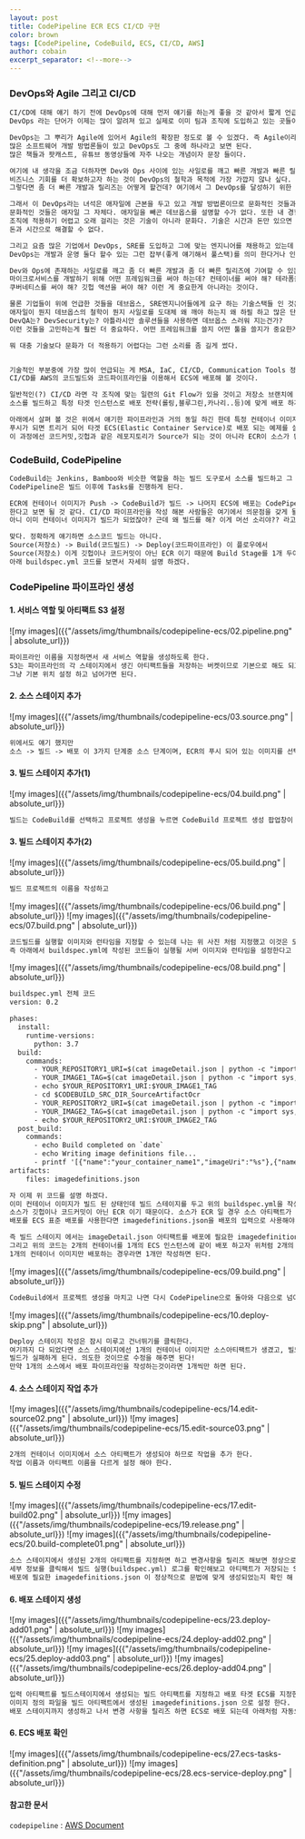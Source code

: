 ```yaml
---
layout: post
title: CodePipeline ECR ECS CI/CD 구현 
color: brown
tags: [CodePipeline, CodeBuild, ECS, CI/CD, AWS]
author: cobain
excerpt_separator: <!--more-->
---
```

<!--more-->

### DevOps와 Agile 그리고 CI/CD
```xml
CI/CD에 대해 얘기 하기 전에 DevOps에 대해 먼저 얘기를 하는게 좋을 것 같아서 짧게 언급하려고 한다.
DevOps 라는 단어가 이제는 많이 알려져 있고 실제로 이미 팀과 조직에 도입하고 있는 곳들이 많아 지는 추세다.

DevOps는 그 뿌리가 Agile에 있어서 Agile의 확장판 정도로 볼 수 있겠다. 즉 Agile이라는 큰 우산 아래에
많은 소프트웨어 개발 방법론들이 있고 DevOps도 그 중에 하나라고 보면 된다. 
많은 책들과 팟캐스트, 유튜브 동영상들에 자주 나오는 개념이자 문장 들이다.

여기에 내 생각을 조금 더하자면 Dev와 Ops 사이에 있는 사일로를 깨고 빠른 개발과 빠른 릴리즈를 통해 
비즈니스 기회를 더 확보하고자 하는 것이 DevOps의 철학과 목적에 가장 가깝지 않나 싶다. 
그렇다면 좀 더 빠른 개발과 릴리즈는 어떻게 할건데? 여기에서 그 DevOps를 달성하기 위한 문화적인 부분, 기술적인 부분이 나오는 것이다.

그래서 이 DevOps라는 녀석은 애자일에 근본을 두고 있고 개발 방법론이므로 문화적인 것들과 기술적인 것들이 나눠질 수 있으며
문화적인 것들은 애자일 그 자체다. 애자일을 빼곤 데브옵스를 설명할 수가 없다. 또한 내 경험으로 문화적인 것과 기술적인 것 둘 중에
조직에 적용하기 어렵고 오래 걸리는 것은 기술이 아니라 문화다. 기술은 시간과 돈만 있으면 얼마든지 도입, 적용 가능하지만 문화적인 측면은
돈과 시간으로 해결할 수 없다. 

그리고 요즘 많은 기업에서 DevOps, SRE를 도입하고 그에 맞는 엔지니어를 채용하고 있는데 좀 정확히 알고 채용했으면 좋겠다.
DevOps는 개발과 운영 둘다 할수 있는 그런 잡부(좋게 얘기해서 풀스택)를 의미 한다거나 인프라 엔지니어가 아니다. 

Dev와 Ops에 존재하는 사일로를 깨고 좀 더 빠른 개발과 좀 더 빠른 릴리즈에 기여할 수 있는 애자일 철학과 사상이 몸에 베여 있는 소프트웨어 엔지니어를 의미한다고 생각한다.
마이크로서비스를 개발하기 위해 어떤 프레임워크를 써야 하는데? 컨테이너를 써야 해? 테라폼을 써야 해? 앤서블을 써야 해? 클라우드는 어딜 써야 해?
쿠버네티스를 써야 해? 깃헙 액션을 써야 해? 이런 게 중요한게 아니라는 것이다.

물론 기업들이 위에 언급한 것들을 데브옵스, SRE엔지니어들에게 요구 하는 기술스택들 인 것은 맞으나 저게 먼저가 아니라는 말을 하고 싶었다.
애자일이 뭔지 데브옵스의 철학이 뭔지 사일로를 도대체 왜 깨야 하는지 왜 하필 하고 많은 단어 중에 Dev + Ops 2개의 단어를 결합한건지
DevQA는? DevSecurity는? 아틀라시안 솔루션들을 사용하면 데브옵스 스러워 지는건가?
이런 것들을 고민하는게 훨씬 더 중요하다. 어떤 프레임워크를 쓸지 어떤 툴을 쓸지가 중요한게 아니라는 것이다.

뭐 대충 기술보다 문화가 더 적용하기 어렵다는 그런 소리를 좀 길게 썼다.


기술적인 부분중에 가장 많이 언급되는 게 MSA, IaC, CI/CD, Communication Tools 정도 인데 오늘 다룰 녀석이 CI/CD 이고
CI/CD를 AWS의 코드빌드와 코드파이프라인을 이용해서 ECS에 배포해 볼 것이다.

일반적인(?) CI/CD 라면 각 조직에 맞는 일련의 Git Flow가 있을 것이고 저장소 브랜치에 Merge가 되면
소스를 빌드하고 특정 타겟 인스턴스로 배포 전략(롤링,블루그린,카나리..등)에 맞게 배포 하게 된다.

아래에서 살펴 볼 것은 위에서 얘기한 파이프라인과 거의 동일 하긴 한데 특정 컨테이너 이미지가 ECR(Elastic Container Registry)에
푸시가 되면 트리거 되어 타겟 ECS(Elastic Container Service)로 배포 되는 예제를 살펴 볼 것이다.
이 과정에선 코드커밋,깃헙과 같은 레포지토리가 Source가 되는 것이 아니라 ECR이 소스가 된다.

```

### CodeBuild, CodePipeline
```xml
CodeBuild는 Jenkins, Bamboo와 비슷한 역할을 하는 빌드 도구로서 소스를 빌드하고 그 결과물을 저장하는 역할을 한다.
CodePipeline은 빌드 이후에 Tasks를 진행하게 된다.

ECR에 컨테이너 이미지가 Push -> CodeBuild가 빌드 -> 나머지 ECS에 배포는 CodePipeline
한다고 보면 될 것 같다. CI/CD 파이프라인을 작성 해본 사람들은 여기에서 의문점을 갖게 될텐데
아니 이미 컨테이너 이미지가 빌드가 되었잖아? 근데 왜 빌드를 해? 이게 머선 소리야?? 라고 할수 있는데..

맞다. 정확하게 얘기하면 소스코드 빌드는 아니다.
Source(저장소) -> Build(코드빌드) -> Deploy(코드파이프라인) 이 플로우에서 
Source(저장소) 이게 깃헙이나 코드커밋이 아닌 ECR 이기 때문에 Build Stage를 1개 두어야 ECS에 디플로이를 할수 있다.
아래 buildspec.yml 코드를 보면서 자세히 설명 하겠다.

```


### CodePipeline 파이프라인 생성
#### 1. 서비스 역할 및 아티팩트 S3 설정
![my images]({{"/assets/img/thumbnails/codepipeline-ecs/02.pipeline.png" | absolute_url}})
```xml
파이프라인 이름을 지정하면서 새 서비스 역할을 생성하도록 한다. 
S3는 파이프라인의 각 스테이지에서 생긴 아티팩트들을 저장하는 버켓이므로 기본으로 해도 되고 본인이 원하는 지정위치를 해도 된다.
그냥 기본 위치 설정 하고 넘어가면 된다.
```
#### 2. 소스 스테이지 추가
![my images]({{"/assets/img/thumbnails/codepipeline-ecs/03.source.png" | absolute_url}})
```xml
위에서도 얘기 했지만 
소스 -> 빌드 -> 배포 이 3가지 단계중 소스 단계이며, ECR의 푸시 되어 있는 이미지를 선택한다.
```
#### 3. 빌드 스테이지 추가(1)
![my images]({{"/assets/img/thumbnails/codepipeline-ecs/04.build.png" | absolute_url}})
```xml
빌드는 CodeBuild를 선택하고 프로젝트 생성을 누르면 CodeBuild 프로젝트 생성 팝업창이 뜬다.
```

#### 3. 빌드 스테이지 추가(2)
![my images]({{"/assets/img/thumbnails/codepipeline-ecs/05.build.png" | absolute_url}})
```xml
빌드 프로젝트의 이름을 작성하고
```
![my images]({{"/assets/img/thumbnails/codepipeline-ecs/06.build.png" | absolute_url}})
![my images]({{"/assets/img/thumbnails/codepipeline-ecs/07.build.png" | absolute_url}})
```xml
코드빌드를 실행할 이미지와 런타임을 지정할 수 있는데 나는 위 사진 처럼 지정했고 이것은 도큐먼트에 더 자세하게 나와 있다.
즉 아래에서 buildspec.yml에 작성된 코드들이 실행될 서버 이미지와 런타임을 설정한다고 보면 된다.
```
![my images]({{"/assets/img/thumbnails/codepipeline-ecs/08.build.png" | absolute_url}})
```xml
buildspec.yml 전체 코드
version: 0.2

phases:
  install:
    runtime-versions:
      python: 3.7
  build:
    commands:
      - YOUR_REPOSITORY1_URI=$(cat imageDetail.json | python -c "import sys, json; print(json.load(sys.stdin)['ImageURI'].split('@')[0])")
      - YOUR_IMAGE1_TAG=$(cat imageDetail.json | python -c "import sys, json; print(json.load(sys.stdin)['ImageTags'][0])")
      - echo $YOUR_REPOSITORY1_URI:$YOUR_IMAGE1_TAG
      - cd $CODEBUILD_SRC_DIR_SourceArtifactOcr
      - YOUR_REPOSITORY2_URI=$(cat imageDetail.json | python -c "import sys, json; print(json.load(sys.stdin)['ImageURI'].split('@')[0])")
      - YOUR_IMAGE2_TAG=$(cat imageDetail.json | python -c "import sys, json; print(json.load(sys.stdin)['ImageTags'][0])")
      - echo $YOUR_REPOSITORY2_URI:$YOUR_IMAGE2_TAG
  post_build:
    commands:
      - echo Build completed on `date`
      - echo Writing image definitions file...
      - printf '[{"name":"your_container_name1","imageUri":"%s"},{"name":"your_container_name2","imageUri":"%s"}]' $YOUR_REPOSITORY1_URI:$YOUR_IMAGE1_TAG $YOUR_REPOSITORY2_URI:$YOUR_IMAGE2_TAG > $CODEBUILD_SRC_DIR/imagedefinitions.json
artifacts:
    files: imagedefinitions.json
```

```xml
자 이제 위 코드를 설명 하겠다.
이미 컨테이너 이미지가 빌드 된 상태인데 빌드 스테이지를 두고 위의 buildspec.yml을 작성한 이유는 
소스가 깃헙이나 코드커밋이 아닌 ECR 이기 때문이다. 소스가 ECR 일 경우 소스 아티팩트가 imageDetail.json으로 생성되는데
배포를 ECS 표준 배포를 사용한다면 imagedefinitions.json을 배포의 입력으로 사용해야 한다.

즉 빌드 스테이지 에서는 imageDetail.json 아티팩트를 배포에 필요한 imagedefinitions.json 으로 변환하는 작업을 해주는 것이다.
그리고 위의 코드는 2개의 컨테이너를 1개의 ECS 인스턴스에 같이 배포 하고자 위처럼 2개의 이미지가 정의 된다.
1개의 컨테이너 이미지만 배포하는 경우라면 1개만 작성하면 된다. 
```

![my images]({{"/assets/img/thumbnails/codepipeline-ecs/09.build.png" | absolute_url}})
```xml
CodeBuild에서 프로젝트 생성을 마치고 나면 다시 CodePipeline으로 돌아와 다음으로 넘어간다.
```

![my images]({{"/assets/img/thumbnails/codepipeline-ecs/10.deploy-skip.png" | absolute_url}})
```xml
Deploy 스테이지 작성은 잠시 미루고 건너뛰기를 클릭한다.
여기까지 다 되었다면 소스 스테이지에선 1개의 컨테이너 이미지만 소스아티팩트가 생겼고, 빌드에선 2개의 컨테이너 이미지를 buildspec.yml에 작성하였으므로
빌드가 실패하게 된다. 의도한 것이므로 수정을 해주면 된다!
만약 1개의 소스에서 배포 파이프라인을 작성하는것이라면 1개씩만 하면 된다.
```

#### 4. 소스 스테이지 작업 추가
![my images]({{"/assets/img/thumbnails/codepipeline-ecs/14.edit-source02.png" | absolute_url}})
![my images]({{"/assets/img/thumbnails/codepipeline-ecs/15.edit-source03.png" | absolute_url}})

```xml
2개의 컨테이너 이미지에서 소스 아티팩트가 생성되야 하므로 작업을 추가 한다.
작업 이름과 아티팩트 이름을 다르게 설정 해야 한다.
```

#### 5. 빌드 스테이지 수정
![my images]({{"/assets/img/thumbnails/codepipeline-ecs/17.edit-build02.png" | absolute_url}})
![my images]({{"/assets/img/thumbnails/codepipeline-ecs/19.release.png" | absolute_url}})
![my images]({{"/assets/img/thumbnails/codepipeline-ecs/20.build-complete01.png" | absolute_url}})

```xml
소스 스테이지에서 생성된 2개의 아티팩트를 지정하면 하고 변경사항을 릴리즈 해보면 정상으로 빌드까지 성공할 것이다.
세부 정보를 클릭해서 빌드 실행(buildspec.yml) 로그를 확인해보고 아티팩트가 저장되는 S3에서 다운로드 받아
배포에 필요한 imagedefinitions.json 이 정상적으로 문법에 맞게 생성되었는지 확인 해 봐야 한다.
```

#### 6. 배포 스테이지 생성
![my images]({{"/assets/img/thumbnails/codepipeline-ecs/23.deploy-add01.png" | absolute_url}})
![my images]({{"/assets/img/thumbnails/codepipeline-ecs/24.deploy-add02.png" | absolute_url}})
![my images]({{"/assets/img/thumbnails/codepipeline-ecs/25.deploy-add03.png" | absolute_url}})
![my images]({{"/assets/img/thumbnails/codepipeline-ecs/26.deploy-add04.png" | absolute_url}})
```xml
입력 아티팩트를 빌드스테이지에서 생성되는 빌드 아티팩트를 지정하고 배포 타겟 ECS를 지정한다.
이미지 정의 파일을 빌드 아티팩트에서 생성된 imagedefinitions.json 으로 설정 한다.
배포 스테이지까지 생성하고 나서 변경 사항을 릴리즈 하면 ECS로 배포 되는데 아래처럼 자동으로 Tasks Definition이 +1 된다.
```

#### 6. ECS 배포 확인
![my images]({{"/assets/img/thumbnails/codepipeline-ecs/27.ecs-tasks-definition.png" | absolute_url}})
![my images]({{"/assets/img/thumbnails/codepipeline-ecs/28.ecs-service-deploy.png" | absolute_url}})




#### 참고한 문서
`codepipeline` : [AWS Document](https://docs.aws.amazon.com/ko_kr/codepipeline/latest/userguide/file-reference.html#pipelines-create-image-definitions)



